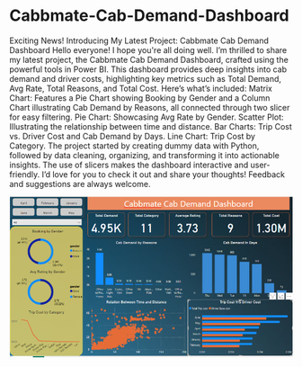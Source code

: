 # Cabbmate-Cab-Demand-Dashboard
Exciting News! Introducing My Latest Project: Cabbmate Cab Demand Dashboard
Hello everyone! I hope you're all doing well.
I’m thrilled to share my latest project, the Cabbmate Cab Demand Dashboard, crafted using the powerful tools in Power BI. This dashboard provides deep insights into cab demand and driver costs, highlighting key metrics such as Total Demand, Avg Rate, Total Reasons, and Total Cost.
Here’s what’s included:
Matrix Chart: Features a Pie Chart showing Booking by Gender and a Column Chart illustrating Cab Demand by Reasons, all connected through two slicer for easy filtering.
Pie Chart: Showcasing Avg Rate by Gender.
Scatter Plot: Illustrating the relationship between time and distance.
Bar Charts: Trip Cost vs. Driver Cost and Cab Demand by Days.
Line Chart: Trip Cost by Category.
The project started by creating dummy data with Python, followed by data cleaning, organizing, and transforming it into actionable insights. The use of slicers makes the dashboard interactive and user-friendly.
I’d love for you to check it out and share your thoughts! Feedback and suggestions are always welcome.




![Dashboard Screenshot](assets/dashboard.png)

